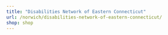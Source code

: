 ```yaml
---
title: "Disabilities Network of Eastern Connecticut"
url: /norwich/disabilities-network-of-eastern-connecticut/
shop: shop
---
```

